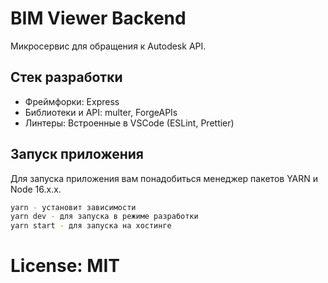 # BIM Viewer Backend

Микросервис для обращения к Autodesk API.

## Стек разработки

- Фреймфорки: Express
- Библиотеки и API: multer, ForgeAPIs
- Линтеры: Встроенные в VSCode (ESLint, Prettier)

## Запуск приложения

Для запуска приложения вам понадобиться менеджер пакетов YARN и Node 16.x.x.

```sh
yarn - установит зависимости
yarn dev - для запуска в режиме разработки
yarn start - для запуска на хостинге
```

# License: MIT
